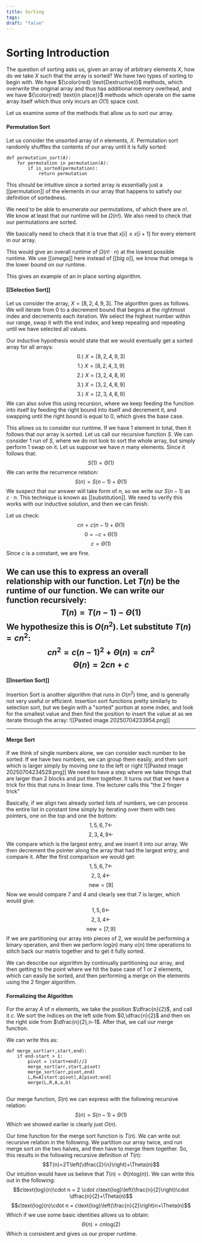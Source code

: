 ```yaml
---
title: Sorting
tags: 
draft: "false"
---
```

# Sorting Introduction
The question of sorting asks us, given an array of arbitrary elements $X$, how do we take $X$ such that the array is sorted? We have two types of sorting to begin with. We have ${\color{red} \text{Destructive}}$ methods, which overwrite the original array and thus has additional memory overhead, and we have ${\color{red} \text{in place}}$ methods which operate on the same array itself which thus only incurs an $O(1)$ space cost. 

Let us examine some of the methods that allow us to sort our array. 

#### Permutation Sort 
Let us consider the unsorted array of $n$ elements, $X$. Permutation sort randomly shuffles the contents of our array until it is fully sorted:
```
def permutation_sort(A):
	for permutation in permutation(A):
		if is_sorted(permutation):
			return permutation
```
This should be intuitive since a sorted array is essentially just a [[permutation]] of the elements in our array that happens to satisfy our definition of sortedness. 

We need to be able to enumerate our permutations, of which there are $n!$. We know at least that our runtime will be $\Omega(n!)$. We also need to check that our permutations are sorted. 

We basically need to check that it is true that $x[i] \leq x[i+1]$  for every element in our array. 

This would give an overall runtime of $\Omega(n! \cdot n)$ at the lowest possible runtime. We use [[omega]] here instead of [[big o]], we know that omega is the lower bound on our runtime. 

This gives an example of an in place sorting algorithm. 
#### [[Selection Sort]]
Let us consider the array, $X=[8,2,4,9,3]$. The algorithm goes as follows. We will iterate from $0$ to a decrement bound that begins at the rightmost index and decrements each iteration. We select the highest number within our range, swap it with the end index, and keep repeating and repeating until we have selected all values.

Our inductive hypothesis would state that we would eventually get a sorted array for all arrays:
$$0.)\text{ } X=[8,2,4,9,3]$$
$$1.)\text{ } X=[8,2,4,3,9]$$
$$2.)\text{ } X=[3,2,4,8,9]$$
$$3.)\text{ } X=[3,2,4,8,9]$$
$$3.)\text{ } X=[2,3,4,8,9]$$
We can also solve this using recursion, where we keep feeding the function into itself by feeding the right bound into itself and decrement it, and swapping until the right bound is equal to 0, which gives the base case. 

This allows us to consider our runtime. If we have 1 element in total, then it follows that our array is sorted. Let us call our recursive function $S$. We can consider 1 run of $S$, where we do not look to sort the whole array, but simply perform 1 swap on it. Let us suppose we have $n$ many elements. Since it follows that:
$$S(1)=\Theta(1)$$
We can write the recurrence relation:
$$S(n)=S(n-1)+\Theta(1)$$
We suspect that our answer will take form of $n$, so we write our $S(n-1)$ as $c\cdot n$. This technique is known as [[substitution]]. We need to verify this works with our inductive solution, and then we can finish. 

Let us check:
$$cn=c(n-1) + \Theta(1)$$
$$0=-c + \Theta(1)$$
$$c=\Theta(1)$$
Since $c$ is a constant, we are fine. 

We can use this to express an overall relationship with our function. Let $T(n)$ be the runtime of our function. We can write our function recursively:
$$T(n)=T(n-1)-\Theta(1)$$
We hypothesize this is $O(n^2)$. Let substitute $T(n)=cn^2$:
$$cn^2 = c(n-1)^2+\Theta(n)=cn^2$$
$$\Theta(n)=2cn + c$$
---
#### [[Insertion Sort]] 
Insertion Sort is another algorithm that runs in $O(n^2)$ time, and is generally not very useful or efficient. Insertion sort functions pretty similarly to selection sort, but we begin with a "sorted" portion at some index, and look for the smallest value and then find the position to insert the value at as we iterate through the array:
![[Pasted image 20250704233954.png]]

---
#### Merge Sort 
If we think of single numbers alone, we can consider each number to be sorted. If we have two numbers, we can group them easily, and then sort which is larger simply by moving one to the left or right
![[Pasted image 20250704234529.png]]
We need to have a step where we take things that are larger than 2 blocks and put them together. It turns out that we have a trick for this that runs in linear time. The lecturer calls this "the 2 finger trick"

Basically, if we align two already sorted lists of numbers, we can process the entire list in constant time simply by iterating over them with two pointers, one on the top and one the bottom:
$$1,5,6,7 \leftarrow$$
$$2,3,4,9 \leftarrow$$
We compare which is the largest entry, and we insert it into our array. We then decrement the pointer along the array that had the largest entry, and compare it. After the first comparison we would get:
$$1,5,6,7 \leftarrow$$
$$2,3,4 \leftarrow  $$
$$\text{new}=[9]$$
Now we would compare $7$ and $4$ and clearly see that $7$ is larger, which would give:
$$1,5,6 \leftarrow$$$$2,3,4 \leftarrow  $$$$\text{new}=[7,9]$$
If we are partitioning our array into pieces of 2, we would be performing a binary operation, and then we perform $\text{log}(n)$ many $o(n)$ time operations to stitch back our matrix together and to get it fully sorted. 

We can describe our algorithm by continually partitioning our array, and then getting to the point where we hit the base case of 1 or 2 elements, which can easily be sorted, and then performing a merge on the elements using the 2 finger algorithm. 

#### Formalizing the Algorithm

For the array $A$ of $n$ elements, we take the position $\dfrac{n}{2}$, and call it $c$. We sort the indices on the left side from $0,\dfrac{n}{2}$ and then on the right side from $\dfrac{n}{2},n-1$. After that, we call our merge function.  

We can write this as:
```
def merge_sort(arr,start,end):
	if end-start > 1:
		pivot = (start+end)//2
		merge_sort(arr,start,pivot)
		merge_sort(arr,pivot,end)
		L,R=A[start:pivot],A[pivot:end]
		merge(L,R,A,a,b)
	
```
Our merge function, $S(n)$ we can express with the following recursive relation:
$$S(n)=S(n-1)+\Theta(1)$$
Which we showed earlier is clearly just $O(n)$.

Our time function for the merge sort function is $T(n)$. We can write out recursive relation in the following. We partition our array twice, and  run merge sort on the two halves, and then have to merge them together. So, this results in the following recursive definition of $T(n)$:
$$T(n)=2T\left(\dfrac{2}{n}\right)+\Theta(n)$$
Our intuition would have us believe that $T(n)=\Theta(n\text{log}(n))$. We can write this out in the following:
$$c\text{log}(n)\cdot n = 2 \cdot c\text{log}\left(\frac{n}{2}\right)\cdot \dfrac{n}{2}+\Theta(n)$$
$$c\text{log}(n)\cdot n =  c\text{log}\left(\frac{n}{2}\right)n+\Theta(n)$$
Which if we use some basic identities allows us to obtain:
$$\Theta(n)=c n \text{log}(2)$$
Which is consistent and gives us our proper runtime. 